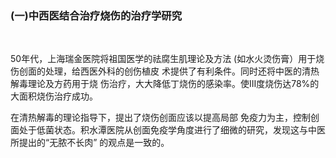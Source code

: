 ### (一)中西医结合治疗烧伤的治疗学研究 

​        

50年代，上海瑞金医院将祖国医学的祛腐生肌理论及方法 (如水火烫伤膏）用于烧伤创面的处理，给西医外科的创伤植皮 术提供了有利条件。同时还将中医的清热解毒理论及方药用于烧 伤治疗，大大降低丁烧伤的感染率。使III度烧伤达78%的大面积烧伤治疗成功。
        

在清热解毒的理论指导下，提出了烧伤创面应该以提高局部 免疫力为主，控制创面处于低菌状态。积水潭医院从创面免疫学角度进行了细微的研究，发现这与中医所提出的“无脓不长肉” 的观点是一致的。  
        
